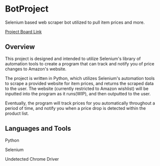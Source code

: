 # BotProject
Selenium based web scraper bot utilized to pull item prices and more.

[Project Board Link](https://github.com/users/shermanzh/projects/1/views/1)


## Overview

This project is designed and intended to utilize Selenium's library of automation tools to create a program that can track and notify you of price changes to Amazon's website.

The project is written in Python, which utilizes Selenium's automation tools to scrape a provided website for item prices, and returns the scraped data to the user. The website (currently restricted to Amazon wishlist) will be inputted into the program as it runs(WIP), and then outputted to the user.

Eventually, the program will track prices for you automatically throughout a period of time, and notify you when a price drop is detected within the product list.

## Languages and Tools

Python

Selenium

Undetected Chrome Driver
